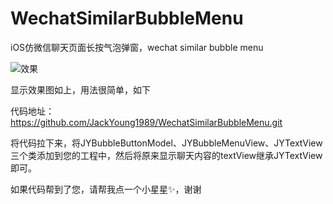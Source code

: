 # WechatSimilarBubbleMenu
iOS仿微信聊天页面长按气泡弹窗，wechat similar bubble menu


![效果](https://img-blog.csdnimg.cn/446b728e230248a7870cf1978b1b273a.png?x-oss-process=image/watermark,type_d3F5LXplbmhlaQ,shadow_50,text_Q1NETiBAeWFuZ2ppZXNlYWd1bGw=,size_20,color_FFFFFF,t_70,g_se,x_16)

显示效果图如上，用法很简单，如下

代码地址：https://github.com/JackYoung1989/WechatSimilarBubbleMenu.git

将代码拉下来，将JYBubbleButtonModel、JYBubbleMenuView、JYTextView三个类添加到您的工程中，然后将原来显示聊天内容的textView继承JYTextView即可。

如果代码帮到了您，请帮我点一个小星星✨，谢谢
